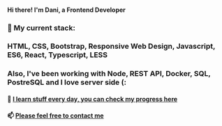 #### Hi there! I'm Dani, a Frontend Developer

### 🔭 My current stack: 

### HTML, CSS, Bootstrap, Responsive Web Design, Javascript, ES6, React, Typescript, LESS 

### Also, I've been working with Node, REST API, Docker, SQL, PostreSQL and I love server side (: 

#### 🌱 [I learn stuff every day, you can check my progress here](https://app.pluralsight.com/profile/bahdana-babkova)

#### 📫  [Please feel free to contact me](https://www.linkedin.com/in/bahdanab/)


